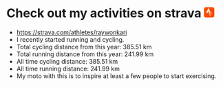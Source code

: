 # Check out my activities on strava ![logo](https://github.com/raywonkari/raywonkari/blob/master/logo/strava.png)
* https://strava.com/athletes/raywonkari
* I recently started running and cycling.
* Total cycling distance from this year: 385.51 km
* Total running distance from this year: 241.99 km
* All time cycling distance: 385.51 km
* All time running distance: 241.99 km
* My moto with this is to inspire at least a few people to start exercising.
